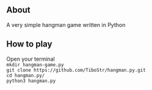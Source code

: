## About ##
A very simple hangman game written in Python

## How to play ##
Open your terminal  
`mkdir hangman-game.py`  
`git clone https://github.com/TiboStr/hangman.py.git`  
`cd hangman.py/`  
`python3 hangman.py`